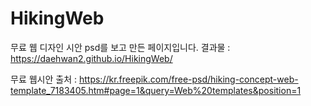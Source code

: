 # HikingWeb
무료 웹 디자인 시안 psd를 보고 만든 페이지입니다.
결과물 : https://daehwan2.github.io/HikingWeb/

무료 웹시안 출처 : https://kr.freepik.com/free-psd/hiking-concept-web-template_7183405.htm#page=1&query=Web%20templates&position=1

